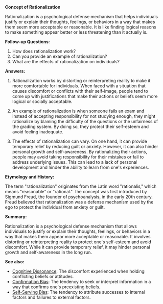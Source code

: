 **Concept of Rationalization**

Rationalization is a psychological defense mechanism that helps individuals
justify or explain their thoughts, feelings, or behaviors in a way that
makes them seem more acceptable or reasonable. It is like finding logical
reasons to make something appear better or less threatening than it actually
is.

**Follow-up Questions:**

1. How does rationalization work?
2. Can you provide an example of rationalization?
3. What are the effects of rationalization on individuals?

**Answers:**

1. Rationalization works by distorting or reinterpreting reality to make it
   more comfortable for individuals. When faced with a situation that causes
   discomfort or conflicts with their self-image, people tend to come up with
   justifications that make their actions or beliefs seem more logical or
   socially acceptable.

2. An example of rationalization is when someone fails an exam and instead of
   accepting responsibility for not studying enough, they might rationalize
   by blaming the difficulty of the questions or the unfairness of the grading
   system. By doing so, they protect their self-esteem and avoid feeling
   inadequate.

3. The effects of rationalization can vary. On one hand, it can provide
   temporary relief by reducing guilt or anxiety. However, it can also hinder
   personal growth and self-awareness. By rationalizing their actions, people
   may avoid taking responsibility for their mistakes or fail to address
   underlying issues. This can lead to a lack of personal development and
   hinder the ability to learn from one's experiences.

**Etymology and History:**

The term "rationalization" originates from the Latin word "rationalis," which
means "reasonable" or "rational." The concept was first introduced by Sigmund
Freud, the founder of psychoanalysis, in the early 20th century. Freud
believed that rationalization was a defense mechanism used by the ego to
protect the individual from anxiety or guilt.

**Summary:**

Rationalization is a psychological defense mechanism that allows individuals
to justify or explain their thoughts, feelings, or behaviors in a way that
makes them appear more acceptable or reasonable. It involves distorting or
reinterpreting reality to protect one's self-esteem and avoid discomfort.
While it can provide temporary relief, it may hinder personal growth and
self-awareness in the long run.

**See also:**

- [Cognitive Dissonance](?concept=cognitive+dissonance&specialist_role=Psychologist&target_audience=Software+developer):
  The discomfort experienced when holding conflicting beliefs or attitudes.
- [Confirmation Bias](?concept=confirmation+bias&specialist_role=Psychologist&target_audience=Software+developer):
  The tendency to seek or interpret information in a way that confirms one's
  preexisting beliefs.
- [Self-Serving Bias](?concept=self-serving+bias&specialist_role=Psychologist&target_audience=Software+developer):
  The tendency to attribute successes to internal factors and failures to
  external factors.